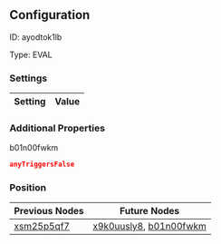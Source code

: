 # <nil>
## Configuration
ID:  ayodtok1lb

Type: EVAL 


### Settings
| Setting | Value  |
| :------------------------ | ---------------------------------------- |
 




### Additional Properties
b01n00fwkm
 ```json 
anyTriggersFalse
```




### Position
| Previous Nodes | Future Nodes |
| :------------- | ------------ |
| [xsm25p5qf7](./xsm25p5qf7.md) | [x9k0uusly8](./x9k0uusly8.md), [b01n00fwkm](./b01n00fwkm.md) |